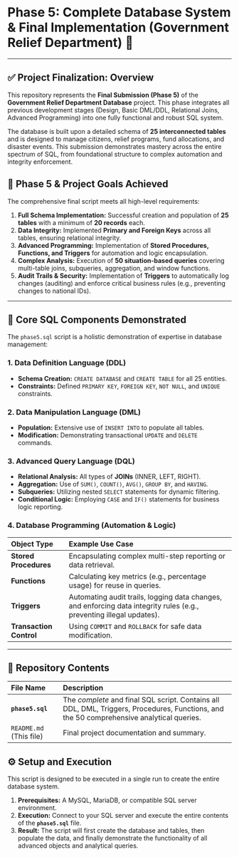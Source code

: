 # Phase 5: Complete Database System & Final Implementation (Government Relief Department) 🚀

---

## ✅ Project Finalization: Overview

This repository represents the **Final Submission (Phase 5)** of the **Government Relief Department Database** project. This phase integrates all previous development stages (Design, Basic DML/DDL, Relational Joins, Advanced Programming) into one fully functional and robust SQL system.

The database is built upon a detailed schema of **25 interconnected tables** and is designed to manage citizens, relief programs, fund allocations, and disaster events. This submission demonstrates mastery across the entire spectrum of SQL, from foundational structure to complex automation and integrity enforcement.

## 🎯 Phase 5 & Project Goals Achieved

The comprehensive final script meets all high-level requirements:

1.  **Full Schema Implementation:** Successful creation and population of **25 tables** with a minimum of **20 records** each.
2.  **Data Integrity:** Implemented **Primary and Foreign Keys** across all tables, ensuring relational integrity.
3.  **Advanced Programming:** Implementation of **Stored Procedures, Functions, and Triggers** for automation and logic encapsulation.
4.  **Complex Analysis:** Execution of **50 situation-based queries** covering multi-table joins, subqueries, aggregation, and window functions.
5.  **Audit Trails & Security:** Implementation of **Triggers** to automatically log changes (auditing) and enforce critical business rules (e.g., preventing changes to national IDs).

---

## 🧠 Core SQL Components Demonstrated

The `phase5.sql` script is a holistic demonstration of expertise in database management:

### 1. Data Definition Language (DDL)
* **Schema Creation:** `CREATE DATABASE` and `CREATE TABLE` for all 25 entities.
* **Constraints:** Defined `PRIMARY KEY`, `FOREIGN KEY`, `NOT NULL`, and `UNIQUE` constraints.

### 2. Data Manipulation Language (DML)
* **Population:** Extensive use of `INSERT INTO` to populate all tables.
* **Modification:** Demonstrating transactional `UPDATE` and `DELETE` commands.

### 3. Advanced Query Language (DQL)
* **Relational Analysis:** All types of **JOINs** (INNER, LEFT, RIGHT).
* **Aggregation:** Use of `SUM()`, `COUNT()`, `AVG()`, `GROUP BY`, and `HAVING`.
* **Subqueries:** Utilizing nested `SELECT` statements for dynamic filtering.
* **Conditional Logic:** Employing `CASE` and `IF()` statements for business logic reporting.

### 4. Database Programming (Automation & Logic)
| Object Type | Example Use Case |
| :--- | :--- |
| **Stored Procedures** | Encapsulating complex multi-step reporting or data retrieval. |
| **Functions** | Calculating key metrics (e.g., percentage usage) for reuse in queries. |
| **Triggers** | Automating audit trails, logging data changes, and enforcing data integrity rules (e.g., preventing illegal updates). |
| **Transaction Control** | Using `COMMIT` and `ROLLBACK` for safe data modification. |

---

## 📂 Repository Contents

| File Name | Description |
| :--- | :--- |
| **`phase5.sql`** | The *complete* and final SQL script. Contains all DDL, DML, Triggers, Procedures, Functions, and the 50 comprehensive analytical queries. |
| `README.md` (This file) | Final project documentation and summary. |

## ⚙️ Setup and Execution

This script is designed to be executed in a single run to create the entire database system.

1.  **Prerequisites:** A MySQL, MariaDB, or compatible SQL server environment.
2.  **Execution:** Connect to your SQL server and execute the entire contents of the **`phase5.sql`** file.
3.  **Result:** The script will first create the database and tables, then populate the data, and finally demonstrate the functionality of all advanced objects and analytical queries.
